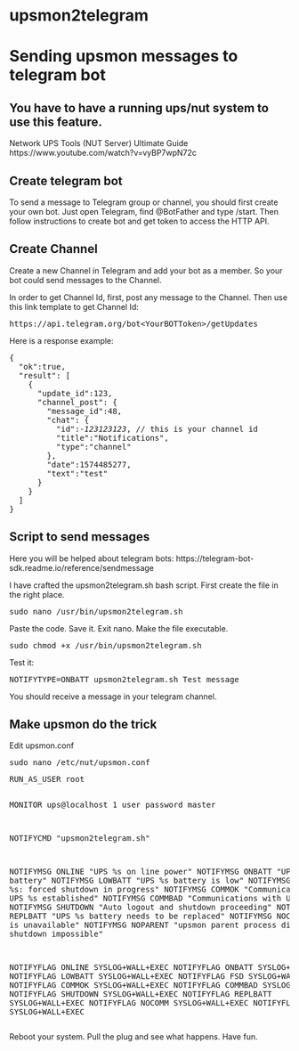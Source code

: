 # upsmon2telegram
<h1>Sending upsmon messages to telegram bot</h1>
<h2>You have to have a running ups/nut system to use this feature.</h2>
Network UPS Tools (NUT Server) Ultimate Guide
https://www.youtube.com/watch?v=vyBP7wpN72c

<h2>Create telegram bot</h2>
To send a message to Telegram group or channel, you should first create your own bot. Just open Telegram, find @BotFather and type /start. Then follow instructions to create bot and get token to access the HTTP API.

<h2>Create Channel</h2>
Create a new Channel in Telegram and add your bot as a member. So your bot could send messages to the Channel.

In order to get Channel Id, first, post any message to the Channel. Then use this link template to get Channel Id:

<pre>https://api.telegram.org/bot&lt;YourBOTToken&gt;/getUpdates</pre>

Here is a response example:
<pre>
{
  "ok":true,
  "result": [
    {
      "update_id":123,
      "channel_post": {
        "message_id":48,
        "chat": {
          "id":<i>-123123123</i>, // this is your channel id
          "title":"Notifications",
          "type":"channel"
        },
        "date":1574485277,
        "text":"test"
      }
    }
  ]
}
</pre>
<h2>Script to send messages</h2>
Here you will be helped about telegram bots:
https://telegram-bot-sdk.readme.io/reference/sendmessage

I have crafted the upsmon2telegram.sh bash script.
First create the file in the right place.
<pre>sudo nano /usr/bin/upsmon2telegram.sh</pre>
Paste the code. Save it. Exit nano.
Make the file executable.
<pre>sudo chmod +x /usr/bin/upsmon2telegram.sh</pre>
Test it:
<pre>NOTIFYTYPE=ONBATT upsmon2telegram.sh Test message</pre>
You should receive a message in your telegram channel.

<h2>Make upsmon do the trick</h2>
Edit upsmon.conf
<pre>sudo nano /etc/nut/upsmon.conf</pre>
<pre>
RUN_AS_USER root
  
MONITOR ups@localhost 1 user password master

NOTIFYCMD "upsmon2telegram.sh"

NOTIFYMSG ONLINE      "UPS %s on line power"
NOTIFYMSG ONBATT      "UPS %s on battery"
NOTIFYMSG LOWBATT     "UPS %s battery is low"
NOTIFYMSG FSD         "UPS %s: forced shutdown in progress"
NOTIFYMSG COMMOK      "Communications with UPS %s established"
NOTIFYMSG COMMBAD     "Communications with UPS %s lost"
NOTIFYMSG SHUTDOWN    "Auto logout and shutdown proceeding"
NOTIFYMSG REPLBATT    "UPS %s battery needs to be replaced"
NOTIFYMSG NOCOMM      "UPS %s is unavailable"
NOTIFYMSG NOPARENT    "upsmon parent process died - shutdown impossible"

NOTIFYFLAG ONLINE     SYSLOG+WALL+EXEC
NOTIFYFLAG ONBATT     SYSLOG+WALL+EXEC
NOTIFYFLAG LOWBATT    SYSLOG+WALL+EXEC
NOTIFYFLAG FSD        SYSLOG+WALL+EXEC
NOTIFYFLAG COMMOK     SYSLOG+WALL+EXEC
NOTIFYFLAG COMMBAD    SYSLOG+WALL+EXEC
NOTIFYFLAG SHUTDOWN   SYSLOG+WALL+EXEC
NOTIFYFLAG REPLBATT   SYSLOG+WALL+EXEC
NOTIFYFLAG NOCOMM     SYSLOG+WALL+EXEC
NOTIFYFLAG NOPARENT   SYSLOG+WALL+EXEC
</pre>
Reboot your system.
Pull the plug and see what happens.
Have fun.


